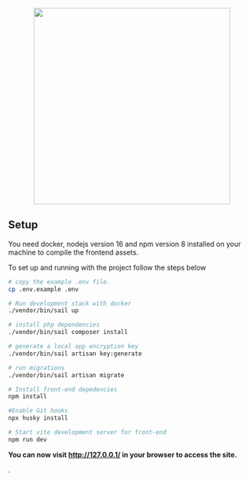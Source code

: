 <p align="center"><a href="https://laravel.com" target="_blank"><img src="https://raw.githubusercontent.com/laravel/art/master/logo-lockup/5%20SVG/2%20CMYK/1%20Full%20Color/laravel-logolockup-cmyk-red.svg" width="400"></a></p>

## Setup

You need docker, nodejs version 16 and npm version 8 installed on your machine to compile the frontend assets.

To set up and running with the project follow the steps below

```bash
# copy the example .env file.
cp .env.example .env

# Run development stack with docker
./vendor/bin/sail up

# install php dependencies
./vendor/bin/sail composer install

# generate a local app encryption key
./vendor/bin/sail artisan key:generate

# run migrations
./vendor/bin/sail artisan migrate

# Install front-end depedencies
npm install

#Enable Git hooks
npx husky install

# Start vite development server for front-end
npm run dev
```

**You can now visit http://127.0.0.1/ in your browser to access the site.**

.
